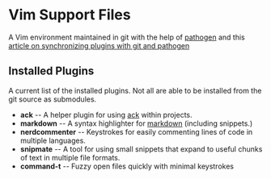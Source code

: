 # Vim Support Files

A Vim environment maintained in git with the help of [pathogen][] and this [article on synchronizing
plugins with git and pathogen][sync]

[pathogen]: http://www.vim.org/scripts/script.php?script_id=2332
[sync]: http://vimcasts.org/episodes/synchronizing-plugins-with-git-submodules-and-pathogen/

## Installed Plugins
A current list of the installed plugins. Not all are able to be installed from the git source as submodules.

 * **ack** -- A helper plugin for using [ack][] within projects.
 * **markdown** -- A syntax highlighter for [markdown][] (including snippets.) 
 * **nerdcommenter** -- Keystrokes for easily commenting lines of code in multiple languages.
 * **snipmate** -- A tool for using small snippets that expand to useful chunks of text in multiple file formats.
 * **command-t** -- Fuzzy open files quickly with minimal keystrokes

[ack]: http://betterthangrep.com/ "Ack"
[markdown]: http://daringfireball.net/projects/markdown/ "Markdown"

